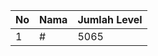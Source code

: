 | No | Nama            | Jumlah Level |
|----|-----------------|--------------|
| 1  | #    |    5065        |
